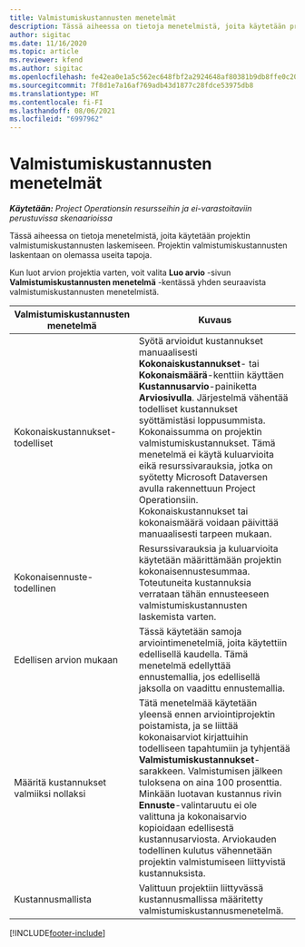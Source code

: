 ```yaml
---
title: Valmistumiskustannusten menetelmät
description: Tässä aiheessa on tietoja menetelmistä, joita käytetään projektin valmistumiskustannusten laskemiseen.
author: sigitac
ms.date: 11/16/2020
ms.topic: article
ms.reviewer: kfend
ms.author: sigitac
ms.openlocfilehash: fe42ea0e1a5c562ec648fbf2a2924648af80381b9db8ffe0c209cb5247bb2ba2
ms.sourcegitcommit: 7f8d1e7a16af769adb43d1877c28fdce53975db8
ms.translationtype: HT
ms.contentlocale: fi-FI
ms.lasthandoff: 08/06/2021
ms.locfileid: "6997962"
---
```

# <a name="cost-to-complete-methods"></a>Valmistumiskustannusten menetelmät

_**Käytetään:** Project Operationsin resursseihin ja ei-varastoitaviin perustuvissa skenaarioissa_

Tässä aiheessa on tietoja menetelmistä, joita käytetään projektin valmistumiskustannusten laskemiseen. Projektin valmistumiskustannusten laskentaan on olemassa useita tapoja. 

Kun luot arvion projektia varten, voit valita **Luo arvio** -sivun **Valmistumiskustannusten menetelmä** -kentässä yhden seuraavista valmistumiskustannusten menetelmistä.

| Valmistumiskustannusten menetelmä    | Kuvaus                                                                                                                                                                                                                                                                                                                                                                                                                                                                                        |
|------------------------------|----------------------------------------------------------------------------------------------------------------------------------------------------------------------------------------------------------------------------------------------------------------------------------------------------------------------------------------------------------------------------------------------------------------------------------------------------------------------------------------------------|
| Kokonaiskustannukset-todelliset            | Syötä arvioidut kustannukset manuaalisesti **Kokonaiskustannukset**- tai **Kokonaismäärä**-kenttiin käyttäen **Kustannusarvio**-painiketta **Arviosivulla**. Järjestelmä vähentää todelliset kustannukset syöttämistäsi loppusummista. Kokonaissumma on projektin valmistumiskustannukset. Tämä menetelmä ei käytä kuluarvioita eikä resurssivarauksia, jotka on syötetty Microsoft Dataversen avulla rakennettuun Project Operationsiin. Kokonaiskustannukset tai kokonaismäärä voidaan päivittää manuaalisesti tarpeen mukaan.  |
| Kokonaisennuste-todellinen        | Resurssivarauksia ja kuluarvioita käytetään määrittämään projektin kokonaisennustesummaa. Toteutuneita kustannuksia verrataan tähän ennusteeseen valmistumiskustannusten laskemista varten.                                                                                                                                                                                                                                                                          |
| Edellisen arvion mukaan         | Tässä käytetään samoja arviointimenetelmiä, joita käytettiin edellisellä kaudella. Tämä menetelmä edellyttää ennustemallia, jos edellisellä jaksolla on vaadittu ennustemallia.                                                                                                                                                                                                                                                                                                                           |
| Määritä kustannukset valmiiksi nollaksi | Tätä menetelmää käytetään yleensä ennen arviointiprojektin poistamista, ja se liittää kokonaisarviot kirjattuihin todelliseen tapahtumiin ja tyhjentää **Valmistumiskustannukset**-sarakkeen. Valmistumisen jälkeen tuloksena on aina 100 prosenttia. Minkään luotavan kustannus rivin **Ennuste**-valintaruutu ei ole valittuna ja kokonaisarvio kopioidaan edellisestä kustannusarviosta. Arviokauden todellinen kulutus vähennetään projektin valmistumiseen liittyvistä kustannuksista.              |
| Kustannusmallista           | Valittuun projektiin liittyvässä kustannusmallissa määritetty valmistumiskustannusmenetelmä.                                                                                                                                                                                                                                                                                                                                                                          |


[!INCLUDE[footer-include](../includes/footer-banner.md)]